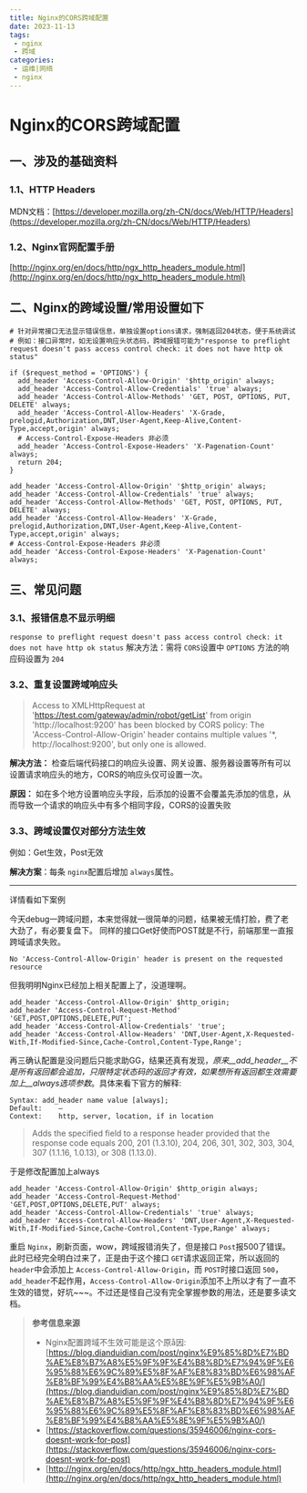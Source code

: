 ```yaml
---
title: Nginx的CORS跨域配置
date: 2023-11-13
tags:
 - nginx
 - 跨域
categories:
 - 运维|网络
 - nginx
---
```

# Nginx的CORS跨域配置

## 一、涉及的基础资料

### 1.1、HTTP Headers

MDN文档：[https://developer.mozilla.org/zh-CN/docs/Web/HTTP/Headers](https://developer.mozilla.org/zh-CN/docs/Web/HTTP/Headers)

### 1.2、Nginx官网配置手册

[http://nginx.org/en/docs/http/ngx_http_headers_module.html](http://nginx.org/en/docs/http/ngx_http_headers_module.html)

## 二、Nginx的跨域设置/常用设置如下

```nginx
# 针对异常接口无法显示错误信息，单独设置options请求，强制返回204状态，便于系统调试
# 例如：接口异常时，如无设置响应头状态码，跨域报错可能为"response to preflight request doesn't pass access control check: it does not have http ok status"

if ($request_method = 'OPTIONS') {
  add_header 'Access-Control-Allow-Origin' '$http_origin' always;
  add_header 'Access-Control-Allow-Credentials' 'true' always;
  add_header 'Access-Control-Allow-Methods' 'GET, POST, OPTIONS, PUT, DELETE' always;
  add_header 'Access-Control-Allow-Headers' 'X-Grade, prelogid,Authorization,DNT,User-Agent,Keep-Alive,Content-Type,accept,origin' always;
  # Access-Control-Expose-Headers 非必须
  add_header 'Access-Control-Expose-Headers' 'X-Pagenation-Count' always;
  return 204;
}

add_header 'Access-Control-Allow-Origin' '$http_origin' always;
add_header 'Access-Control-Allow-Credentials' 'true' always;
add_header 'Access-Control-Allow-Methods' 'GET, POST, OPTIONS, PUT, DELETE' always;
add_header 'Access-Control-Allow-Headers' 'X-Grade, prelogid,Authorization,DNT,User-Agent,Keep-Alive,Content-Type,accept,origin' always;
# Access-Control-Expose-Headers 非必须
add_header 'Access-Control-Expose-Headers' 'X-Pagenation-Count' always;
```

## 三、常见问题

### 3.1、报错信息不显示明细

`response to preflight request doesn't pass access control check: it does not have http ok status`
解决方法：需将 `CORS`设置中 `OPTIONS` 方法的响应码设置为 `204`

### 3.2、重复设置跨域响应头

> Access to XMLHttpRequest at 'https://test.com/gateway/admin/robot/getList' from origin 'http://localhost:9200' has been blocked by CORS policy: The 'Access-Control-Allow-Origin' header contains multiple values '*, http://localhost:9200', but only one is allowed.

**解决方法：** 检查后端代码接口的响应头设置、网关设置、服务器设置等所有可以设置请求响应头的地方，CORS的响应头仅可设置一次。

**原因：** 如在多个地方设置响应头字段，后添加的设置不会覆盖先添加的信息，从而导致一个请求的响应头中有多个相同字段，CORS的设置失败

### 3.3、跨域设置仅对部分方法生效

例如：Get生效，Post无效

**解决方案**：每条 `nginx`配置后增加 `always`属性。

---

详情看如下案例

今天debug一跨域问题，本来觉得就一很简单的问题，结果被无情打脸，费了老大劲了，有必要复盘下。
同样的接口Get好使而POST就是不行，前端那里一直报跨域请求失败。

```shell
No 'Access-Control-Allow-Origin' header is present on the requested resource
```

但我明明Nginx已经加上相关配置上了，没道理啊。

```nginx
add_header 'Access-Control-Allow-Origin' $http_origin;
add_header 'Access-Control-Request-Method' 'GET,POST,OPTIONS,DELETE,PUT';
add_header 'Access-Control-Allow-Credentials' 'true';
add_header 'Access-Control-Allow-Headers' 'DNT,User-Agent,X-Requested-With,If-Modified-Since,Cache-Control,Content-Type,Range';
```

再三确认配置是没问题后只能求助GG，结果还真有发现，_原来__add_header__不是所有返回都会追加，只限特定状态码的返回才有效，如果想所有返回都生效需要加上__always选项参数_。具体来看下官方的解释:

```nginx
Syntax:	add_header name value [always];
Default:	—
Context:	http, server, location, if in location
```

> Adds the specified field to a response header provided that the response code equals 200, 201 (1.3.10), 204, 206, 301, 302, 303, 304, 307 (1.1.16, 1.0.13), or 308 (1.13.0).

于是修改配置加上always

```nginx
add_header 'Access-Control-Allow-Origin' $http_origin always;
add_header 'Access-Control-Request-Method' 'GET,POST,OPTIONS,DELETE,PUT' always;
add_header 'Access-Control-Allow-Credentials' 'true' always;
add_header 'Access-Control-Allow-Headers' 'DNT,User-Agent,X-Requested-With,If-Modified-Since,Cache-Control,Content-Type,Range' always;
```

重启 `Nginx`，刷新页面，wow，跨域报错消失了，但是接口 `Post`报500了错误。
此时已经完全明白过来了，正是由于这个接口 `GET`请求返回正常，所以返回的 `header`中会添加上 `Access-Control-Allow-Origin`，而 `POST`时接口返回 `500`，`add_header`不起作用，`Access-Control-Allow-Origin`添加不上所以才有了一直不生效的错觉，好坑~~~。不过还是怪自己没有完全掌握参数的用法，还是要多读文档。


> **参考信息来源**
>
> - Nginx配置跨域不生效可能是这个原å因:[https://blog.dianduidian.com/post/nginx%E9%85%8D%E7%BD%AE%E8%B7%A8%E5%9F%9F%E4%B8%8D%E7%94%9F%E6%95%88%E6%9C%89%E5%8F%AF%E8%83%BD%E6%98%AF%E8%BF%99%E4%B8%AA%E5%8E%9F%E5%9B%A0/](https://blog.dianduidian.com/post/nginx%E9%85%8D%E7%BD%AE%E8%B7%A8%E5%9F%9F%E4%B8%8D%E7%94%9F%E6%95%88%E6%9C%89%E5%8F%AF%E8%83%BD%E6%98%AF%E8%BF%99%E4%B8%AA%E5%8E%9F%E5%9B%A0/)
> - [https://stackoverflow.com/questions/35946006/nginx-cors-doesnt-work-for-post](https://stackoverflow.com/questions/35946006/nginx-cors-doesnt-work-for-post)
> - [http://nginx.org/en/docs/http/ngx_http_headers_module.html](http://nginx.org/en/docs/http/ngx_http_headers_module.html)

